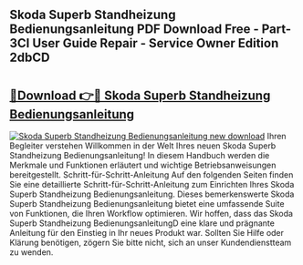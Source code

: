 ## Skoda Superb Standheizung Bedienungsanleitung PDF Download Free - Part-3CI User Guide Repair - Service Owner Edition 2dbCD

# <h2><a href="http://df5gpb1.blite.top/?on=Skoda+Superb+Standheizung+Bedienungsanleitung">🔗Download 👉🔴 Skoda Superb Standheizung Bedienungsanleitung</a></h2>

[![Skoda Superb Standheizung Bedienungsanleitung new download](https://i.imgur.com/lujVjoI.png)](http://df5gpb1.blite.top/?on=Skoda+Superb+Standheizung+Bedienungsanleitung)
Ihren Begleiter verstehen Willkommen in der Welt Ihres neuen Skoda Superb Standheizung Bedienungsanleitung! In diesem Handbuch werden die Merkmale und Funktionen erläutert und wichtige Betriebsanweisungen bereitgestellt. Schritt-für-Schritt-Anleitung Auf den folgenden Seiten finden Sie eine detaillierte Schritt-für-Schritt-Anleitung zum Einrichten Ihres Skoda Superb Standheizung Bedienungsanleitung. Dieses bemerkenswerte Skoda Superb Standheizung Bedienungsanleitung bietet eine umfassende Suite von Funktionen, die Ihren Workflow optimieren. Wir hoffen, dass das Skoda Superb Standheizung BedienungsanleitungD eine klare und prägnante Anleitung für den Einstieg in Ihr neues Produkt war. Sollten Sie Hilfe oder Klärung benötigen, zögern Sie bitte nicht, sich an unser Kundendienstteam zu wenden.
